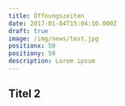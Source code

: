 ```yaml
---
title: Öffnungszeiten
date: 2017-01-04T15:04:10.000Z
draft: true
image: /img/news/test.jpg
positionx: 50
positiony: 50
description: Lorem ipsum
---
```


## Titel 2
